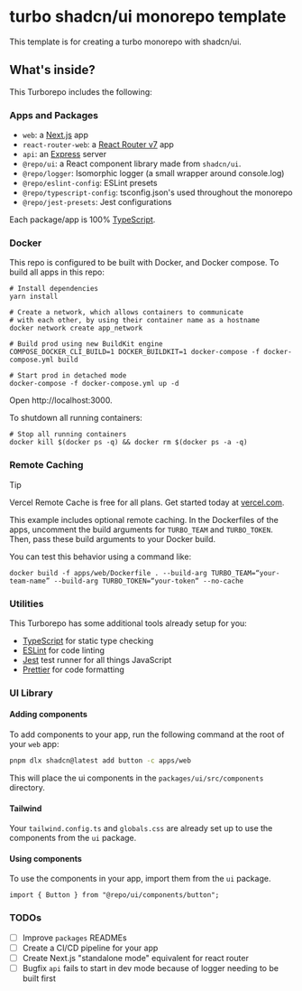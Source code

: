 # turbo shadcn/ui monorepo template

This template is for creating a turbo monorepo with shadcn/ui.

## What's inside?

This Turborepo includes the following:

### Apps and Packages

- `web`: a [Next.js](https://nextjs.org/) app
- `react-router-web`: a [React Router v7](https://reactrouter.com/) app
- `api`: an [Express](https://expressjs.com/) server
- `@repo/ui`: a React component library made from `shadcn/ui`.
- `@repo/logger`: Isomorphic logger (a small wrapper around console.log)
- `@repo/eslint-config`: ESLint presets
- `@repo/typescript-config`: tsconfig.json's used throughout the monorepo
- `@repo/jest-presets`: Jest configurations

Each package/app is 100% [TypeScript](https://www.typescriptlang.org/).

### Docker

This repo is configured to be built with Docker, and Docker compose. To build all apps in this repo:

```
# Install dependencies
yarn install

# Create a network, which allows containers to communicate
# with each other, by using their container name as a hostname
docker network create app_network

# Build prod using new BuildKit engine
COMPOSE_DOCKER_CLI_BUILD=1 DOCKER_BUILDKIT=1 docker-compose -f docker-compose.yml build

# Start prod in detached mode
docker-compose -f docker-compose.yml up -d
```

Open http://localhost:3000.

To shutdown all running containers:

```
# Stop all running containers
docker kill $(docker ps -q) && docker rm $(docker ps -a -q)
```

### Remote Caching

> [!TIP]
> Vercel Remote Cache is free for all plans. Get started today at [vercel.com](https://vercel.com/signup?/signup?utm_source=remote-cache-sdk&utm_campaign=free_remote_cache).

This example includes optional remote caching. In the Dockerfiles of the apps, uncomment the build arguments for `TURBO_TEAM` and `TURBO_TOKEN`. Then, pass these build arguments to your Docker build.

You can test this behavior using a command like:

`docker build -f apps/web/Dockerfile . --build-arg TURBO_TEAM=“your-team-name” --build-arg TURBO_TOKEN=“your-token“ --no-cache`

### Utilities

This Turborepo has some additional tools already setup for you:

- [TypeScript](https://www.typescriptlang.org/) for static type checking
- [ESLint](https://eslint.org/) for code linting
- [Jest](https://jestjs.io) test runner for all things JavaScript
- [Prettier](https://prettier.io) for code formatting

### UI Library

#### Adding components

To add components to your app, run the following command at the root of your `web` app:

```bash
pnpm dlx shadcn@latest add button -c apps/web
```

This will place the ui components in the `packages/ui/src/components` directory.

#### Tailwind

Your `tailwind.config.ts` and `globals.css` are already set up to use the components from the `ui` package.

#### Using components

To use the components in your app, import them from the `ui` package.

```tsx
import { Button } from "@repo/ui/components/button";
```

### TODOs

- [ ] Improve `packages` READMEs
- [ ] Create a CI/CD pipeline for your app
- [ ] Create Next.js "standalone mode" equivalent for react router
- [ ] Bugfix `api` fails to start in dev mode because of logger needing to be built first
